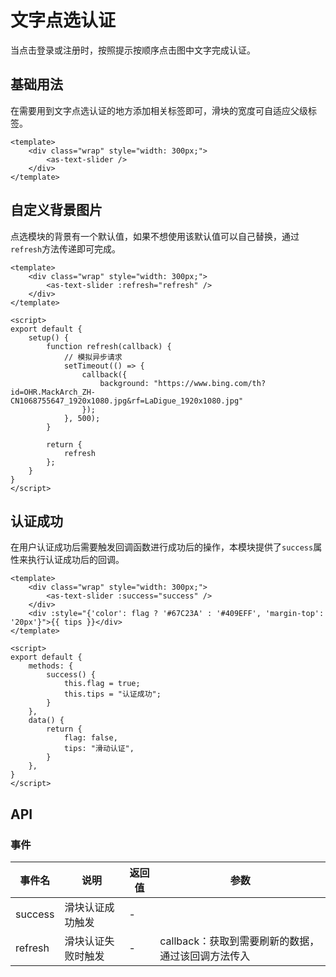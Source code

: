 # 文字点选认证
当点击登录或注册时，按照提示按顺序点击图中文字完成认证。
## 基础用法
在需要用到文字点选认证的地方添加相关标签即可，滑块的宽度可自适应父级标签。

<CodeRun auto editable>

```vue
<template>
    <div class="wrap" style="width: 300px;">
        <as-text-slider />
    </div>
</template>
```

</CodeRun>

## 自定义背景图片
点选模块的背景有一个默认值，如果不想使用该默认值可以自己替换，通过`refresh`方法传递即可完成。

<CodeRun auto editable="true">

```vue
<template>
    <div class="wrap" style="width: 300px;">
        <as-text-slider :refresh="refresh" />
    </div>
</template>

<script>
export default {
    setup() {
        function refresh(callback) {
            // 模拟异步请求
            setTimeout(() => {
                callback({
                    background: "https://www.bing.com/th?id=OHR.MackArch_ZH-CN1068755647_1920x1080.jpg&rf=LaDigue_1920x1080.jpg"
                });
            }, 500);
        }

        return {
            refresh
        };
    }
}
</script>
```

</CodeRun>

## 认证成功
在用户认证成功后需要触发回调函数进行成功后的操作，本模块提供了`success`属性来执行认证成功后的回调。

<CodeRun auto editable="true">

```vue
<template>
    <div class="wrap" style="width: 300px;">
        <as-text-slider :success="success" />
    </div>
    <div :style="{'color': flag ? '#67C23A' : '#409EFF', 'margin-top': '20px'}">{{ tips }}</div>
</template>

<script>
export default {
    methods: {
        success() {
            this.flag = true;
            this.tips = "认证成功";
        }
    },
    data() {
        return {
            flag: false,
            tips: "滑动认证",
        }
    },
}
</script>
```

</CodeRun>

## API

### 事件
| 事件名  | 说明             | 返回值 | 参数 |
| ------- | ---------------- | ------ | ------ |
| success | 滑块认证成功触发 | - | |
| refresh | 滑块认证失败时触发 | - | callback：获取到需要刷新的数据，通过该回调方法传入 |

<script setup>
    import {onMounted} from "vue";
    import {initPage} from "../../../.vitepress/theme/customer";


    onMounted(() => {
        initPage();
    });
</script>
